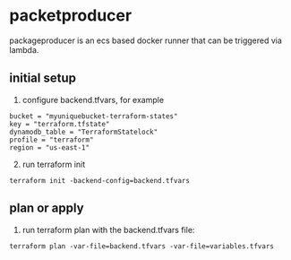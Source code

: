 # packetproducer

packageproducer is an ecs based docker runner that can be triggered via lambda.

## initial setup
1. configure backend.tfvars, for example
```
bucket = "myuniquebucket-terraform-states"
key = "terraform.tfstate"
dynamodb_table = "TerraformStatelock"
profile = "terraform"
region = "us-east-1"
```
2. run terraform init
```
terraform init -backend-config=backend.tfvars
```

## plan or apply
1. run terraform plan with the backend.tfvars file:
```
terraform plan -var-file=backend.tfvars -var-file=variables.tfvars
```
